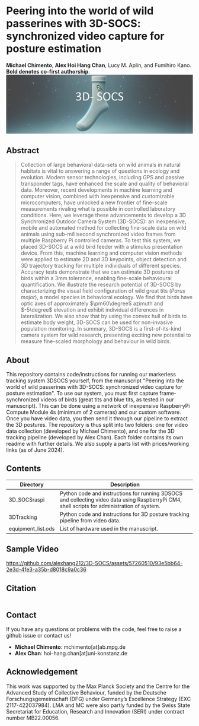 # Peering into the world of wild passerines with 3D-SOCS: synchronized video capture for posture estimation


**Michael Chimento**, **Alex Hoi Hang Chan**, Lucy M. Aplin, and Fumihiro Kano.
**Bold denotes co-first authorship**.
![Banner](./media/3DSOCS_Banner.jpeg)

## Abstract

> Collection of large behavioral data-sets on wild animals in natural habitats is vital to answering a range of questions in ecology and evolution. Modern sensor technologies, including GPS and passive transponder tags, have enhanced the scale and quality of behavioral data. Moreover, recent developments in machine learning and computer vision, combined with inexpensive and customizable microcomputers, have unlocked a new frontier of fine-scale measurements rivaling what is possible in controlled laboratory conditions. Here, we leverage these advancements to develop a 3D Synchronized Outdoor Camera System (3D-SOCS): an inexpensive, mobile and automated method for collecting fine-scale data on wild animals using sub-millisecond synchronized video frames from multiple Raspberry Pi controlled cameras. To test this system, we placed 3D-SOCS at a wild bird feeder with a stimulus presentation device. From this, machine learning and computer vision methods were applied to estimate 2D and 3D keypoints, object detection and 3D trajectory tracking for multiple individuals of different species. Accuracy tests demonstrate that we can estimate 3D postures of birds within a 3mm tolerance, enabling fine-scale behavioural quantification. We illustrate the research potential of 3D-SOCS by characterizing the visual field configuration of wild great tits (*Parus major*), a model species in behavioral ecology. We find that birds have optic axes of approximately $\pm60\degree$ azimuth and $-5\degree$ elevation and exhibit individual differences in lateralization. We also show that by using the convex hull of birds to estimate body weight, 3D-SOCS can be used for non-invasive population monitoring. In summary, 3D-SOCS is a first-of-its-kind camera system for wild research, presenting exciting new potential to measure fine-scaled morphology and behaviour in wild birds.

## About
This repository contains code/instructions for running our markerless tracking system 3DSOCS yourself, from the manuscript "Peering into the world of wild passerines with 3D-SOCS: synchronized video capture for posture estimation". To use our system, you must first capture frame-synchronized videos of birds (great tits and blue tits, as tested in our manuscript). This can be done using a network of inexpensive RaspberryPi Compute Module 4s (minimum of 2 cameras) and our custom software. Once you have video data, you then send it through our pipeline to extract the 3D postures. The repository is thus split into two folders: one for video data collection (developed by Michael Chimento), and one for the 3D tracking pipeline (developed by Alex Chan). Each folder contains its own readme with further details. We also supply a parts list with prices/working links (as of June 2024).

## Contents
Directory  | Description
------------- | -------------
3D_SOCSraspi | Python code and instructions for running 3DSOCS and collecting video data using RaspberryPi CM4, shell scripts for administration of system.
3DTracking | Python code and instructions for 3D posture tracking pipeline from video data.
equipment_list.ods | List of hardware used in the manuscript.

## Sample Video

https://github.com/alexhang212/3D-SOCS/assets/57260510/93e5bb64-2e3d-4fe3-a35b-d8018c9a0c36


## Citation
```

```
## Contact
If you have any questions or problems with the code, feel free to raise a github issue or contact us!

- **Michael Chimento**: mchimento[at]ab.mpg.de
- **Alex Chan**: hoi-hang.chan[at]uni-konstanz.de

## Acknowledgement
This work was supported by the Max Planck Society and the Centre for the Advanced Study of Collective Behaviour, funded by the Deutsche Forschungsgemeinschaft (DFG) under Germany’s Excellence Strategy (EXC 2117-422037984). LMA and MC were also partly funded by the Swiss State Secretariat for Education, Research and Innovation (SERI) under contract number MB22.00056.
